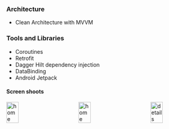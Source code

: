 

### Architecture

- Clean Architecture with MVVM

### Tools and Libraries

- Coroutines
- Retrofit
- Dagger Hilt dependency injection
- DataBinding
- Android Jetpack
  

#### Screen shoots

<div style="display: flex; justify-content: space-between;">
  <img src="https://github.com/SaraSallah/Posts-Task/assets/93276124/305c5f77-3409-472c-8923-8b275786a554" alt="home" width="25%">
  <img src="https://github.com/SaraSallah/Posts-Task/assets/93276124/ff85f111-9ece-4012-8574-e0229d05c7f9" alt="home" width="25%">

  <img src="https://github.com/SaraSallah/Posts-Task/assets/93276124/77397de3-e8fa-41b9-9537-4f1974dc0e01" alt="details" width="25%">
 
</div>
